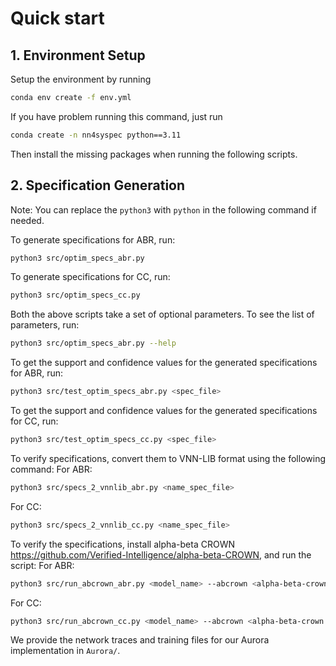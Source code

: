 # Quick start
## 1. Environment Setup
Setup the environment by running 

```bash
conda env create -f env.yml
```

If you have problem running this command, just run

```bash
conda create -n nn4syspec python==3.11
```

Then install the missing packages when running the following scripts.

## 2. Specification Generation
Note: You can replace the `python3` with `python` in the following command if needed.

To generate specifications for ABR, run:
```bash
python3 src/optim_specs_abr.py
```

To generate specifications for CC, run:
```bash
python3 src/optim_specs_cc.py
```

Both the above scripts take a set of optional parameters. To see the list of parameters, run:
```bash
python3 src/optim_specs_abr.py --help
```

To get the support and confidence values for the generated specifications for ABR, run:
```bash
python3 src/test_optim_specs_abr.py <spec_file>
```

To get the support and confidence values for the generated specifications for CC, run:
```bash
python3 src/test_optim_specs_cc.py <spec_file>
```

To verify specifications, convert them to VNN-LIB format using the following command:
For ABR:
```bash
python3 src/specs_2_vnnlib_abr.py <name_spec_file>
```

For CC:
```bash
python3 src/specs_2_vnnlib_cc.py <name_spec_file>
```

To verify the specifications, install alpha-beta CROWN https://github.com/Verified-Intelligence/alpha-beta-CROWN, and run the script:
For ABR:
```bash
python3 src/run_abcrown_abr.py <model_name> --abcrown <alpha-beta-crown path>
```

For CC:
```bash
python3 src/run_abcrown_cc.py <model_name> --abcrown <alpha-beta-crown path>
```

We provide the network traces and training files for our Aurora implementation in ```Aurora/```.